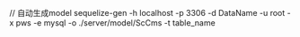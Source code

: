 // 自动生成model
sequelize-gen -h localhost -p 3306  -d DataName  -u root  -x pws  -e mysql -o ./server/model/ScCms  -t table_name